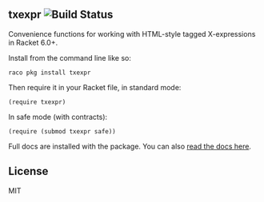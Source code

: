## txexpr ![Build Status](https://github.com/mbutterick/txexpr/workflows/CI/badge.svg)


Convenience functions for working with HTML-style tagged X-expressions in Racket 6.0+.

Install from the command line like so:

    raco pkg install txexpr

Then require it in your Racket file, in standard mode:

    (require txexpr)
    
In safe mode (with contracts):

    (require (submod txexpr safe))

Full docs are installed with the package. You can also [read the docs here](http://pkg-build.racket-lang.org/doc/txexpr).

## License

MIT
